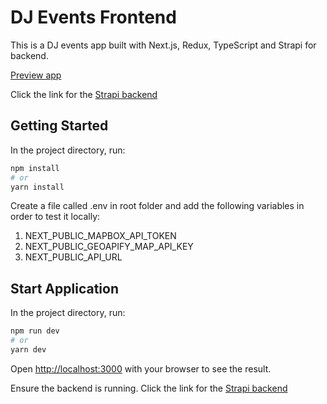 # DJ Events Frontend

This is a DJ events app built with Next.js, Redux, TypeScript and Strapi for backend.

[Preview app](https://djevents-nextjs-v1.vercel.app/)

Click the link for the [Strapi backend](https://github.com/oluwakemi-dada/dj-events-backend)

## Getting Started

In the project directory, run:

```bash
npm install
# or
yarn install
```

Create a file called .env in root folder and add the following variables in order to test it locally:

1. NEXT_PUBLIC_MAPBOX_API_TOKEN
1. NEXT_PUBLIC_GEOAPIFY_MAP_API_KEY
1. NEXT_PUBLIC_API_URL

## Start Application

In the project directory, run:

```bash
npm run dev
# or
yarn dev
```

Open [http://localhost:3000](http://localhost:3000) with your browser to see the result.

Ensure the backend is running. Click the link for the [Strapi backend](https://github.com/oluwakemi-dada/dj-events-backend)
